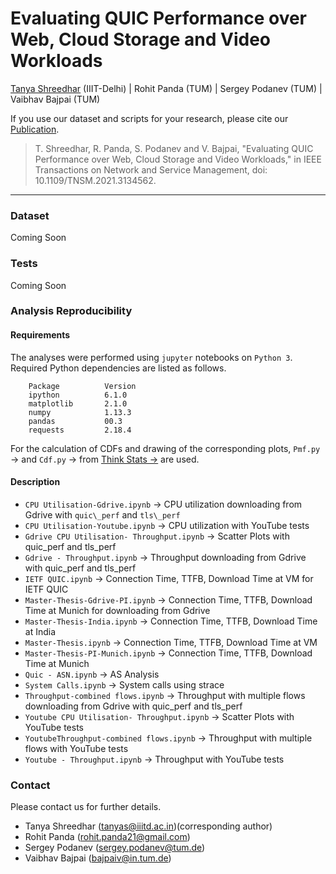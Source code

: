 # Evaluating QUIC Performance over Web, Cloud Storage and Video Workloads

[Tanya Shreedhar](https://www.iiitd.edu.in/~tanyas/) (IIIT-Delhi) | Rohit Panda (TUM) | Sergey Podanev (TUM) | Vaibhav Bajpai (TUM)


If you use our dataset and scripts for your research, please cite our [Publication](https://doi.org/10.1109/INFOCOM41043.2020.9155367).

> T. Shreedhar, R. Panda, S. Podanev and V. Bajpai, "Evaluating QUIC Performance over Web, Cloud Storage and Video Workloads," in IEEE Transactions on Network and Service Management, doi: 10.1109/TNSM.2021.3134562.


---

### Dataset

Coming Soon

### Tests

Coming Soon

### Analysis Reproducibility

#### Requirements
The analyses were performed using `jupyter` notebooks on `Python 3`.
Required Python dependencies are listed as follows.

        Package          Version
        ipython          6.1.0
        matplotlib       2.1.0
        numpy            1.13.3
        pandas           00.3
        requests         2.18.4

For the calculation of CDFs and drawing of the corresponding plots, `Pmf.py` &rarr; and `Cdf.py` &rarr; from [Think Stats &rarr;](https://greenteapress.com/wp/think-stats-2e/) are used.

#### Description


-  `CPU Utilisation-Gdrive.ipynb` &rarr; CPU utilization downloading from Gdrive with `quic\_perf` and `tls\_perf`
-  `CPU Utilisation-Youtube.ipynb` &rarr; CPU utilization with YouTube tests
-  `Gdrive CPU Utilisation- Throughput.ipynb` &rarr; Scatter Plots with quic\_perf and tls\_perf
-  `Gdrive - Throughput.ipynb` &rarr; Throughput downloading from Gdrive with quic\_perf and tls\_perf
-  `IETF QUIC.ipynb` &rarr; Connection Time, TTFB, Download Time at VM for IETF QUIC
-  `Master-Thesis-Gdrive-PI.ipynb` &rarr; Connection Time, TTFB, Download Time at Munich for downloading from Gdrive
-  `Master-Thesis-India.ipynb` &rarr; Connection Time, TTFB, Download Time at India
-   `Master-Thesis.ipynb` &rarr; Connection Time, TTFB, Download Time at VM
-   `Master-Thesis-PI-Munich.ipynb` &rarr; Connection Time, TTFB, Download Time at Munich
-  `Quic - ASN.ipynb` &rarr; AS Analysis
-  `System Calls.ipynb` &rarr; System calls using strace
-  `Throughput-combined flows.ipynb` &rarr; Throughput with multiple flows downloading from Gdrive with quic\_perf and tls\_perf
-  `Youtube CPU Utilisation- Throughput.ipynb` &rarr; Scatter Plots with YouTube tests
-  `YoutubeThroughput-combined flows.ipynb` &rarr; Throughput with multiple flows with YouTube tests
-  `Youtube - Throughput.ipynb` &rarr; Throughput with YouTube tests


### Contact

Please contact us for further details.

- Tanya Shreedhar (<tanyas@iiitd.ac.in>)(corresponding author)
- Rohit Panda (<rohit.panda21@gmail.com>)
- Sergey Podanev (<sergey.podanev@tum.de>)
- Vaibhav Bajpai (<bajpaiv@in.tum.de>)
